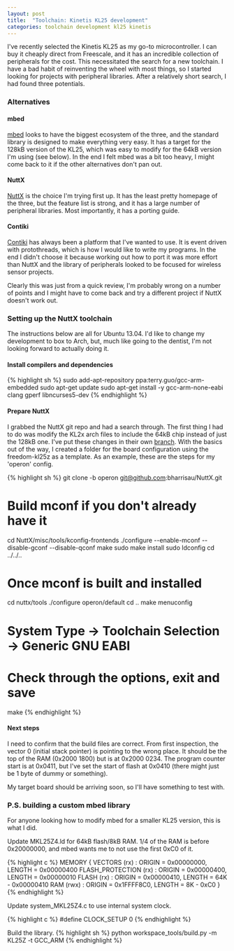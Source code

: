 ```yaml
---
layout: post
title:  "Toolchain: Kinetis KL25 development"
categories: toolchain development kl25 kinetis
---
```


I've recently selected the Kinetis KL25 as my go-to microcontroller. I can buy it cheaply direct from Freescale, and it has an incredible collection of peripherals for the cost. This necessitated the search for a new toolchain. I have a bad habit of reinventing the wheel with most things, so I started looking for projects with peripheral libraries. After a relatively short search, I had found three potentials.

<!--excerpt-->

### Alternatives
#### mbed
[mbed][mbed] looks to have the biggest ecosystem of the three, and the standard library is designed to make everything very easy. It has a target for the 128kB version of the KL25, which was easy to modify for the 64kB version I'm using (see below). In the end I felt mbed was a bit too heavy, I might come back to it if the other alternatives don't pan out.

#### NuttX
[NuttX][nuttx] is the choice I'm trying first up. It has the least pretty homepage of the three, but the feature list is strong, and it has a large number of peripheral libraries. Most importantly, it has a porting guide.

#### Contiki
[Contiki][contiki] has always been a platform that I've wanted to use. It is event driven with protothreads, which is how I would like to write my programs. In the end I didn't choose it because working out how to port it was more effort than NuttX and the library of peripherals looked to be focused for wireless sensor projects.

Clearly this was just from a quick review, I'm probably wrong on a number of points and I might have to come back and try a different project if NuttX doesn't work out.

### Setting up the NuttX toolchain
The instructions below are all for Ubuntu 13.04. I'd like to change my development to box to Arch, but, much like going to the dentist, I'm not looking forward to actually doing it.

#### Install compilers and dependencies
{% highlight sh %}
sudo add-apt-repository ppa:terry.guo/gcc-arm-embedded
sudo apt-get update
sudo apt-get install -y gcc-arm-none-eabi clang gperf libncurses5-dev
{% endhighlight %}

#### Prepare NuttX
I grabbed the NuttX git repo and had a search through. The first thing I had to do was modify the KL2x arch files to include the 64kB chip instead of just the 128kB one. I've put these changes in their own [branch][MKL25Z64]. With the basics out of the way, I created a folder for the board configuration using the freedom-kl25z as a template. As an example, these are the steps for my 'operon' config.

{% highlight sh %}
git clone -b operon git@github.com:bharrisau/NuttX.git
# Build mconf if you don't already have it
cd NuttX/misc/tools/kconfig-frontends
./configure --enable-mconf --disable-gconf --disable-qconf
make
sudo make install
sudo ldconfig
cd ../../..
# Once mconf is built and installed
cd nuttx/tools
./configure operon/default
cd ..
make menuconfig
# System Type -> Toolchain Selection -> Generic GNU EABI
# Check through the options, exit and save
make
{% endhighlight %}

#### Next steps
I need to confirm that the build files are correct. From first inspection, the vector 0 (initial stack pointer) is pointing to the wrong place. It should be the top of the RAM (0x2000 1800) but is at 0x2000 0234. The program counter start is at 0x0411, but I've set the start of flash at 0x0410 (there might just be 1 byte of dummy or something).

My target board should be arriving soon, so I'll have something to test with.

### P.S. building a custom mbed library
For anyone looking how to modify mbed for a smaller KL25 version, this is what I did.

Update MKL25Z4.ld for 64kB flash/8kB RAM. 1/4 of the RAM is before 0x20000000, and mbed wants me to not use the first 0xC0 of it.

{% highlight c %}
MEMORY
{
  VECTORS (rx) : ORIGIN = 0x00000000, LENGTH = 0x00000400
  FLASH_PROTECTION  (rx) : ORIGIN = 0x00000400, LENGTH = 0x00000010
  FLASH (rx) : ORIGIN = 0x00000410, LENGTH = 64K - 0x00000410
  RAM (rwx) : ORIGIN = 0x1FFFF8C0, LENGTH = 8K - 0xC0
}
{% endhighlight %}

Update system_MKL25Z4.c to use internal system clock.

{% highlight c %}
#define CLOCK_SETUP     0
{% endhighlight %}

Build the library.
{% highlight sh %}
python workspace_tools/build.py -m KL25Z -t GCC_ARM
{% endhighlight %}

[nuttx]:    http://nuttx.org/
[mbed]:     http://mbed.org/
[contiki]:  http://www.contiki-os.org/
[MKL25Z64]: https://github.com/bharrisau/NuttX/tree/MKL25Z64



